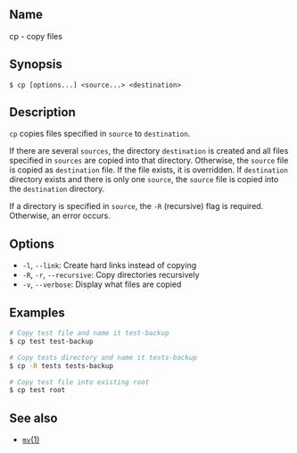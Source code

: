 ## Name

cp - copy files

## Synopsis

```**sh
$ cp [options...] <source...> <destination>
```

## Description

`cp` copies files specified in `source` to `destination`.

If there are several `sources`, the directory `destination` is created and all files specified in `sources` are copied into that directory. Otherwise, the `source` file is copied as `destination` file. If the file exists, it is overridden. If `destination` directory exists and there is only one `source`, the `source` file is copied into the `destination` directory.

If a directory is specified in `source`, the `-R` (recursive) flag is required. Otherwise, an error occurs.

## Options

* `-l`, `--link`: Create hard links instead of copying
* `-R`, `-r`, `--recursive`: Copy directories recursively
* `-v`, `--verbose`: Display what files are copied

## Examples

```sh
# Copy test file and name it test-backup
$ cp test test-backup

# Copy tests directory and name it tests-backup
$ cp -R tests tests-backup

# Copy test file into existing root
$ cp test root
```

## See also
* [`mv`(1)](help://man/1/mv)
